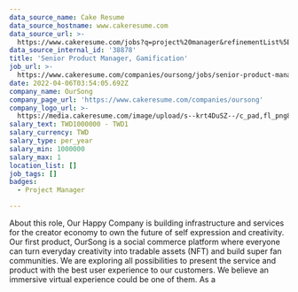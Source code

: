 ```yaml
---
data_source_name: Cake Resume
data_source_hostname: www.cakeresume.com
data_source_url: >-
  https://www.cakeresume.com/jobs?q=project%20manager&refinementList%5Blang_name%5D%5B0%5D=English&refinementList%5Bsalary_type%5D=per_year&range%5Bsalary_range%5D%5Bmin%5D=1000000&page=2
data_source_internal_id: '38878'
title: 'Senior Product Manager, Gamification'
job_url: >-
  https://www.cakeresume.com/companies/oursong/jobs/senior-product-manager-virtual-space
date: 2022-04-06T03:54:05.692Z
company_name: OurSong
company_page_url: 'https://www.cakeresume.com/companies/oursong'
company_logo_url: >-
  https://media.cakeresume.com/image/upload/s--krt4DuSZ--/c_pad,fl_png8,h_200,w_200/v1619145737/cwfrpvyc2rvmpdwzhoug.png
salary_text: TWD1000000 - TWD1
salary_currency: TWD
salary_type: per_year
salary_min: 1000000
salary_max: 1
location_list: []
job_tags: []
badges:
  - Project Manager

---
```


About this role, Our Happy Company is building infrastructure and services for the creator economy to own the future of self expression and creativity. Our first product, OurSong is a social commerce platform where everyone can turn everyday creativity into tradable assets (NFT) and build super fan communities. We are exploring all possibilities to present the service and product with the best user experience to our customers. We believe an immersive virtual experience could be one of them. As a